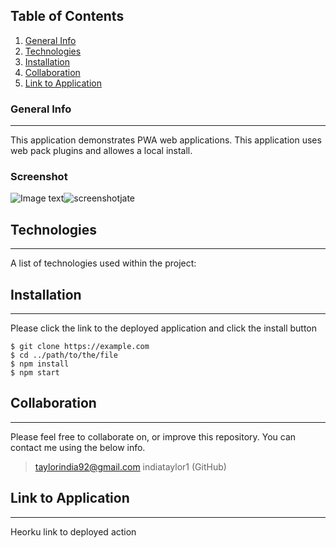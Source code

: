 ## Table of Contents

1. [General Info](#general-info)
2. [Technologies](#technologies)
3. [Installation](#installation)
4. [Collaboration](#collaboration)
5. [Link to Application](#link-to-application)

### General Info

---

This application demonstrates PWA web applications. This application uses web pack plugins and allowes a local install.

### Screenshot

![Image text]()![screenshotjate](https://user-images.githubusercontent.com/116799866/228928219-24629f3b-7ec1-4d84-8570-50dddcb420b7.jpg)


## Technologies

---

A list of technologies used within the project:

## Installation

---

Please click the link to the deployed application and click the install button

```
$ git clone https://example.com
$ cd ../path/to/the/file
$ npm install
$ npm start
```

## Collaboration

---

Please feel free to collaborate on, or improve this repository. You can contact me using the below info.

> taylorindia92@gmail.com
> indiataylor1 (GitHub)

## Link to Application

---

Heorku link to deployed action
